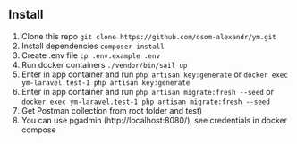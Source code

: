 ## Install

1. Clone this repo `git clone https://github.com/osom-alexandr/ym.git`
2. Install dependencies `composer install`
3. Create .env file `cp .env.example .env`
4. Run docker containers `./vendor/bin/sail up`
5. Enter in app container and run `php artisan key:generate` or `docker exec ym-laravel.test-1 php artisan key:generate`
6. Enter in app container and run `php artisan migrate:fresh --seed` or `docker exec ym-laravel.test-1 php artisan migrate:fresh --seed`
7. Get Postman collection from root folder and test)
8. You can use pgadmin (http://localhost:8080/), see credentials in docker compose
